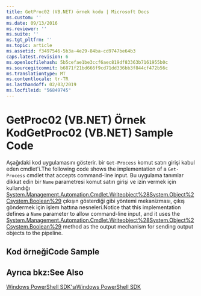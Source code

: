 ```yaml
---
title: GetProc02 (VB.NET) örnek kodu | Microsoft Docs
ms.custom: ''
ms.date: 09/13/2016
ms.reviewer: ''
ms.suite: ''
ms.tgt_pltfrm: ''
ms.topic: article
ms.assetid: f3497546-5b3a-4e29-84ba-cd9747be64b3
caps.latest.revision: 6
ms.openlocfilehash: 5b5cefae1be3ccf6aec819df83363b7161955b0c
ms.sourcegitcommit: b6871f21bd666f9cd71dd336bb3f844cf472b56c
ms.translationtype: MT
ms.contentlocale: tr-TR
ms.lasthandoff: 02/03/2019
ms.locfileid: "56849745"
---
```

# <a name="getproc02-vbnet-sample-code"></a><span data-ttu-id="c6c37-102">GetProc02 (VB.NET) Örnek Kod</span><span class="sxs-lookup"><span data-stu-id="c6c37-102">GetProc02 (VB.NET) Sample Code</span></span>

<span data-ttu-id="c6c37-103">Aşağıdaki kod uygulamasını gösterir. bir `Get-Process` komut satırı girişi kabul eden cmdlet'i.</span><span class="sxs-lookup"><span data-stu-id="c6c37-103">The following code shows the implementation of a `Get-Process` cmdlet that accepts command-line input.</span></span> <span data-ttu-id="c6c37-104">Bu uygulama tanımlar dikkat edin bir `Name` parametresi komut satırı girişi ve izin vermek için kullandığı [System.Management.Automation.Cmdlet.Writeobject%28System.Object%2Csystem.Boolean%29](/dotnet/api/System.Management.Automation.Cmdlet.WriteObject%28System.Object%2CSystem.Boolean%29) çıkışın gösterdiği gibi yöntemi mekanizması, çıkış göndermek için işlem hattına nesneleri.</span><span class="sxs-lookup"><span data-stu-id="c6c37-104">Notice that this implementation defines a `Name` parameter to allow command-line input, and it uses the [System.Management.Automation.Cmdlet.Writeobject%28System.Object%2Csystem.Boolean%29](/dotnet/api/System.Management.Automation.Cmdlet.WriteObject%28System.Object%2CSystem.Boolean%29) method as the output mechanism for sending output objects to the pipeline.</span></span>

## <a name="code-sample"></a><span data-ttu-id="c6c37-105">Kod örneği</span><span class="sxs-lookup"><span data-stu-id="c6c37-105">Code Sample</span></span>

<!-- TODO!!!: review snippet reference  [!CODE [Msh_samplesgetproc02#getproc02vball](Msh_samplesgetproc02#getproc02vball)]  -->

## <a name="see-also"></a><span data-ttu-id="c6c37-106">Ayrıca bkz:</span><span class="sxs-lookup"><span data-stu-id="c6c37-106">See Also</span></span>

[<span data-ttu-id="c6c37-107">Windows PowerShell SDK'sı</span><span class="sxs-lookup"><span data-stu-id="c6c37-107">Windows PowerShell SDK</span></span>](../windows-powershell-reference.md)